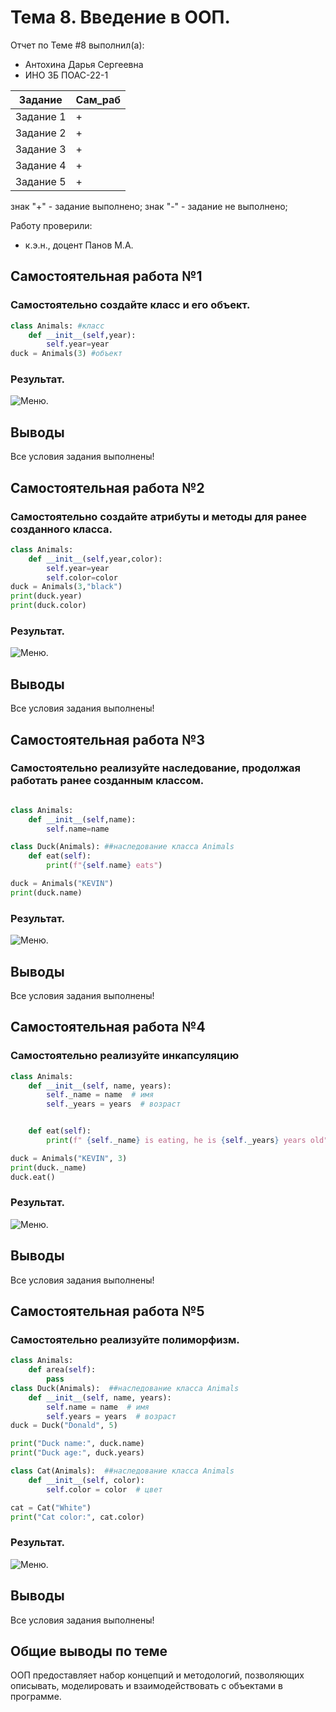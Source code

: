 # Тема 8. Введение в ООП.
Отчет по Теме #8 выполнил(а):
- Антохина Дарья Сергеевна
- ИНО ЗБ ПОАС-22-1

| Задание |  Сам_раб |
| ------ |  ------ |
| Задание 1 | + |
| Задание 2 | + |
| Задание 3 | + | 
| Задание 4 | + | 
| Задание 5 | + |

знак "+" - задание выполнено; знак "-" - задание не выполнено;

Работу проверили:
- к.э.н., доцент Панов М.А.

## Самостоятельная работа №1
### Самостоятельно создайте класс и его объект.

```python
class Animals: #класс
    def __init__(self,year):
        self.year=year
duck = Animals(3) #объект

```
### Результат.
![Меню](https://github.com/Dar13lol/Software_Engineering/blob/Laba_8/png_8/1.png).


## Выводы

Все условия задания выполнены!

## Самостоятельная работа №2
### Самостоятельно создайте атрибуты и методы для ранее созданного класса.

```python
class Animals:
    def __init__(self,year,color):
        self.year=year
        self.color=color
duck = Animals(3,"black")
print(duck.year)
print(duck.color)
```
### Результат.
![Меню](https://github.com/Dar13lol/Software_Engineering/blob/Laba_8/png_8/2.png).

## Выводы

Все условия задания выполнены!
  
## Самостоятельная работа №3
### Самостоятельно реализуйте наследование, продолжая работать ранее созданным классом. 

```python

class Animals:
    def __init__(self,name):
        self.name=name

class Duck(Animals): ##наследование класса Animals
    def eat(self):
        print(f"{self.name} eats")

duck = Animals("KEVIN")
print(duck.name)


```
### Результат.
![Меню](https://github.com/Dar13lol/Software_Engineering/blob/Laba_8/png_8/3.png).

## Выводы

Все условия задания выполнены!
  
## Самостоятельная работа №4
### Самостоятельно реализуйте инкапсуляцию

```python
class Animals:
    def __init__(self, name, years):
        self._name = name  # имя
        self._years = years  # возраст


    def eat(self):
        print(f" {self._name} is eating, he is {self._years} years old")

duck = Animals("KEVIN", 3)
print(duck._name)
duck.eat()

```
### Результат.
![Меню](https://github.com/Dar13lol/Software_Engineering/blob/Laba_8/png_8/4.png).

## Выводы

Все условия задания выполнены!
  
## Самостоятельная работа №5
### Самостоятельно реализуйте полиморфизм. 


```python
class Animals:
    def area(self):
        pass
class Duck(Animals):  ##наследование класса Animals
    def __init__(self, name, years):
        self.name = name  # имя
        self.years = years  # возраст
duck = Duck("Donald", 5)

print("Duck name:", duck.name)
print("Duck age:", duck.years)

class Cat(Animals):  ##наследование класса Animals
    def __init__(self, color):
        self.color = color  # цвет

cat = Cat("White")
print("Cat color:", cat.color)

```
### Результат.
![Меню](https://github.com/Dar13lol/Software_Engineering/blob/Laba_8/png_8/5.png).

## Выводы

Все условия задания выполнены!
  


## Общие выводы по теме
ООП предоставляет набор концепций и методологий, позволяющих описывать, моделировать и взаимодействовать с объектами в программе.

